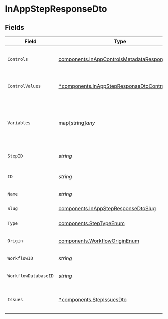 # InAppStepResponseDto


## Fields

| Field                                                                                                         | Type                                                                                                          | Required                                                                                                      | Description                                                                                                   |
| ------------------------------------------------------------------------------------------------------------- | ------------------------------------------------------------------------------------------------------------- | ------------------------------------------------------------------------------------------------------------- | ------------------------------------------------------------------------------------------------------------- |
| `Controls`                                                                                                    | [components.InAppControlsMetadataResponseDto](../../models/components/inappcontrolsmetadataresponsedto.md)    | :heavy_check_mark:                                                                                            | Controls metadata for the in-app step                                                                         |
| `ControlValues`                                                                                               | [*components.InAppStepResponseDtoControlValues](../../models/components/inappstepresponsedtocontrolvalues.md) | :heavy_minus_sign:                                                                                            | Control values for the in-app step                                                                            |
| `Variables`                                                                                                   | map[string]*any*                                                                                              | :heavy_check_mark:                                                                                            | JSON Schema for variables, follows the JSON Schema standard                                                   |
| `StepID`                                                                                                      | *string*                                                                                                      | :heavy_check_mark:                                                                                            | Unique identifier of the step                                                                                 |
| `ID`                                                                                                          | *string*                                                                                                      | :heavy_check_mark:                                                                                            | Database identifier of the step                                                                               |
| `Name`                                                                                                        | *string*                                                                                                      | :heavy_check_mark:                                                                                            | Name of the step                                                                                              |
| `Slug`                                                                                                        | [components.InAppStepResponseDtoSlug](../../models/components/inappstepresponsedtoslug.md)                    | :heavy_check_mark:                                                                                            | Slug of the step                                                                                              |
| `Type`                                                                                                        | [components.StepTypeEnum](../../models/components/steptypeenum.md)                                            | :heavy_check_mark:                                                                                            | Type of the step                                                                                              |
| `Origin`                                                                                                      | [components.WorkflowOriginEnum](../../models/components/workfloworiginenum.md)                                | :heavy_check_mark:                                                                                            | Origin of the workflow                                                                                        |
| `WorkflowID`                                                                                                  | *string*                                                                                                      | :heavy_check_mark:                                                                                            | Workflow identifier                                                                                           |
| `WorkflowDatabaseID`                                                                                          | *string*                                                                                                      | :heavy_check_mark:                                                                                            | Workflow database identifier                                                                                  |
| `Issues`                                                                                                      | [*components.StepIssuesDto](../../models/components/stepissuesdto.md)                                         | :heavy_minus_sign:                                                                                            | Issues associated with the step                                                                               |